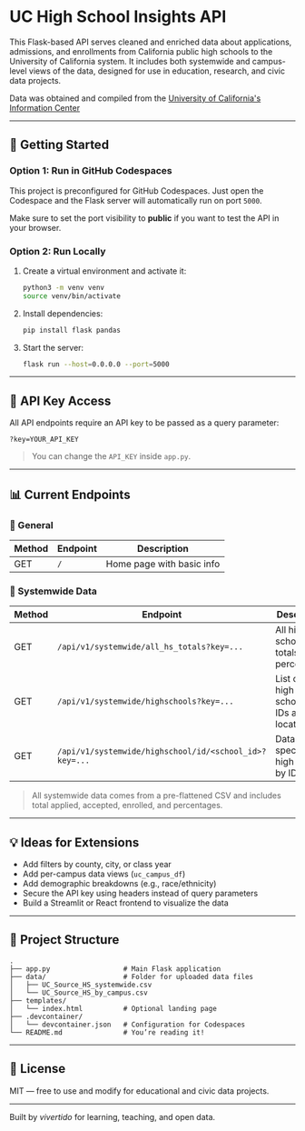 
# UC High School Insights API

This Flask-based API serves cleaned and enriched data about applications, admissions, and enrollments from California public high schools to the University of California system. It includes both systemwide and campus-level views of the data, designed for use in education, research, and civic data projects.

Data was obtained and compiled from the [University of California's Information Center](https://www.universityofcalifornia.edu/about-us/information-center/admissions-source-school)

---

## 🚀 Getting Started

### Option 1: Run in GitHub Codespaces

This project is preconfigured for GitHub Codespaces. Just open the Codespace and the Flask server will automatically run on port `5000`.

Make sure to set the port visibility to **public** if you want to test the API in your browser.

### Option 2: Run Locally

1. Create a virtual environment and activate it:
   ```bash
   python3 -m venv venv
   source venv/bin/activate
   ```

2. Install dependencies:
   ```bash
   pip install flask pandas
   ```

3. Start the server:
   ```bash
   flask run --host=0.0.0.0 --port=5000
   ```

---

## 🔐 API Key Access

All API endpoints require an API key to be passed as a query parameter:

```
?key=YOUR_API_KEY
```

> You can change the `API_KEY` inside `app.py`.

---

## 📊 Current Endpoints

### 🔹 General

| Method | Endpoint                                      | Description                             |
|--------|-----------------------------------------------|-----------------------------------------|
| GET    | `/`                                           | Home page with basic info               |

### 🔹 Systemwide Data

| Method | Endpoint                                           | Description                                              |
|--------|----------------------------------------------------|----------------------------------------------------------|
| GET    | `/api/v1/systemwide/all_hs_totals?key=...`         | All high schools with totals and percentages             |
| GET    | `/api/v1/systemwide/highschools?key=...`           | List of all high schools with IDs and locations          |
| GET    | `/api/v1/systemwide/highschool/id/<school_id>?key=...` | Data for a specific high school by ID               |

> All systemwide data comes from a pre-flattened CSV and includes total applied, accepted, enrolled, and percentages.

---

## 💡 Ideas for Extensions

- Add filters by county, city, or class year
- Add per-campus data views (`uc_campus_df`)
- Add demographic breakdowns (e.g., race/ethnicity)
- Secure the API key using headers instead of query parameters
- Build a Streamlit or React frontend to visualize the data

---

## 📁 Project Structure

```
.
├── app.py                  # Main Flask application
├── data/                   # Folder for uploaded data files
│   ├── UC_Source_HS_systemwide.csv
│   └── UC_Source_HS_by_campus.csv
├── templates/
│   └── index.html          # Optional landing page
├── .devcontainer/
│   └── devcontainer.json   # Configuration for Codespaces
└── README.md               # You’re reading it!
```

---

## 📜 License

MIT — free to use and modify for educational and civic data projects.

---

Built by *vivertido* for learning, teaching, and open data.